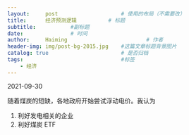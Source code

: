 ```yaml
---
layout:     post   				    # 使用的布局（不需要改）
title:      经济预测逻辑  		# 标题 
subtitle:           #副标题
date:       		# 时间
author:     Haiming 						# 作者
header-img: img/post-bg-2015.jpg 	#这篇文章标题背景图片
catalog: true 						# 是否归档
tags:								#标签
    - 经济
---
```


2021-09-30 

随着煤炭的短缺，各地政府开始尝试浮动电价。我认为

1. 利好发电相关的企业
2. 利好煤炭 ETF
